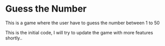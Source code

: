 # Guess the Number

<p>This is a game where the user have to guess the number between 1 to 50</p>

<p>This is the initial code, I will try to update the game with more features shortly..</p>